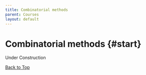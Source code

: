 ```yaml
---
title: Combinatorial methods
parent: Courses
layout: default
---
```


<!-- Link external JavaScript file -->
<script src="questions.js"></script>

# Combinatorial methods {#start}

Under Construction


[Back to Top](#start)

